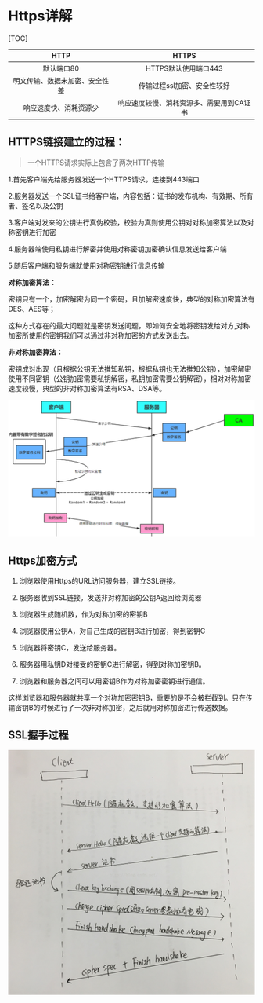 # Https详解

[TOC]

|              HTTP              |                  HTTPS                   |
| :----------------------------: | :--------------------------------------: |
|           默认端口80           |           HTTPS默认使用端口443           |
| 明文传输、数据未加密、安全性差 |       传输过程ssl加密、安全性较好        |
|     响应速度快、消耗资源少     | 响应速度较慢、消耗资源多、需要用到CA证书 |





## HTTPS链接建立的过程：

> 一个HTTPS请求实际上包含了两次HTTP传输

 1.首先客户端先给服务器发送一个HTTPS请求，连接到443端口

 2.服务器发送一个SSL证书给客户端，内容包括：证书的发布机构、有效期、所有者、签名以及公钥

 3.客户端对发来的公钥进行真伪校验，校验为真则使用公钥对对称加密算法以及对称密钥进行加密

 4.服务器端使用私钥进行解密并使用对称密钥加密确认信息发送给客户端

 5.随后客户端和服务端就使用对称密钥进行信息传输

 **对称加密算法：**

 密钥只有一个，加密解密为同一个密码，且加解密速度快，典型的对称加密算法有DES、AES等；

这种方式存在的最大问题就是密钥发送问题，即如何安全地将密钥发给对方,对称加密所使用的密钥我们可以通过非对称加密的方式发送出去。

 **非对称加密算法：**

密钥成对出现（且根据公钥无法推知私钥，根据私钥也无法推知公钥），加密解密使用不同密钥（公钥加密需要私钥解密，私钥加密需要公钥解密），相对对称加密速度较慢，典型的非对称加密算法有RSA、DSA等。

![img](images/20201209163352.png)

## Https加密方式

1. 浏览器使用Https的URL访问服务器，建立SSL链接。

2. 服务器收到SSL链接，发送非对称加密的公钥A返回给浏览器

3. 浏览器生成随机数，作为对称加密的密钥B

4. 浏览器使用公钥A，对自己生成的密钥B进行加密，得到密钥C

5. 浏览器将密钥C，发送给服务器。

6. 服务器用私钥D对接受的密钥C进行解密，得到对称加密钥B。

7. 浏览器和服务器之间可以用密钥B作为对称加密密钥进行通信。

这样浏览器和服务器就共享一个对称加密密钥B，重要的是不会被拦截到。只在传输密钥B的时候进行了一次非对称加密，之后就用对称加密进行传送数据。





## SSL握手过程

![img](images/20160908134036615)

